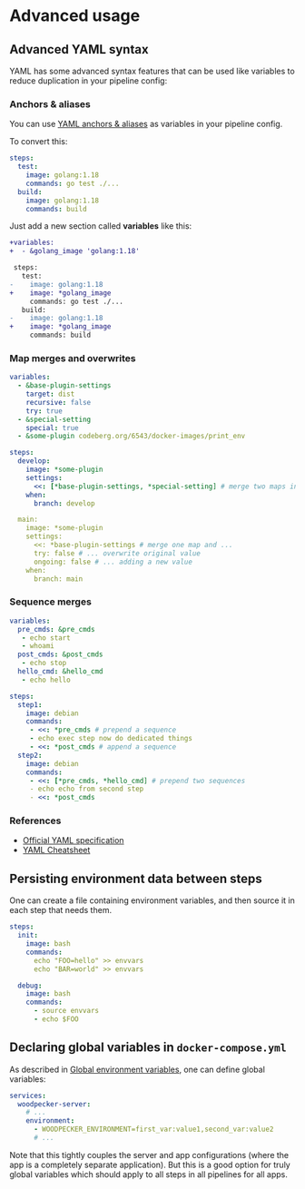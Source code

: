 # Advanced usage

## Advanced YAML syntax

YAML has some advanced syntax features that can be used like variables to reduce duplication in your pipeline config:

### Anchors & aliases

You can use [YAML anchors & aliases](https://yaml.org/spec/1.2.2/#3222-anchors-and-aliases) as variables in your pipeline config.

To convert this:
```yml
steps:
  test:
    image: golang:1.18
    commands: go test ./...
  build:
    image: golang:1.18
    commands: build
```

Just add a new section called **variables** like this:

```diff
+variables:
+  - &golang_image 'golang:1.18'

 steps:
   test:
-    image: golang:1.18
+    image: *golang_image
     commands: go test ./...
   build:
-    image: golang:1.18
+    image: *golang_image
     commands: build
```

### Map merges and overwrites

```yaml
variables:
  - &base-plugin-settings
    target: dist
    recursive: false
    try: true
  - &special-setting
    special: true
  - &some-plugin codeberg.org/6543/docker-images/print_env

steps:
  develop:
    image: *some-plugin
    settings:
      <<: [*base-plugin-settings, *special-setting] # merge two maps into an empty map
    when:
      branch: develop

  main:
    image: *some-plugin
    settings:
      <<: *base-plugin-settings # merge one map and ...
      try: false # ... overwrite original value
      ongoing: false # ... adding a new value
    when:
      branch: main
```

### Sequence merges

```yaml
variables:
  pre_cmds: &pre_cmds
   - echo start
   - whoami
  post_cmds: &post_cmds
   - echo stop
  hello_cmd: &hello_cmd
   - echo hello

steps:
  step1:
    image: debian
    commands:
     - <<: *pre_cmds # prepend a sequence
     - echo exec step now do dedicated things
     - <<: *post_cmds # append a sequence
  step2:
    image: debian
    commands:
     - <<: [*pre_cmds, *hello_cmd] # prepend two sequences
     - echo echo from second step
     - <<: *post_cmds
```

### References

- [Official YAML specification](https://yaml.org/spec/1.2.2/#3222-anchors-and-aliases)
- [YAML Cheatsheet](https://learnxinyminutes.com/docs/yaml)

## Persisting environment data between steps

One can create a file containing environment variables, and then source it in each step that needs them.

```yml
steps:
  init:
    image: bash
    commands:
      echo "FOO=hello" >> envvars
      echo "BAR=world" >> envvars

  debug:
    image: bash
    commands:
      - source envvars
      - echo $FOO
```

## Declaring global variables in `docker-compose.yml`

As described in [Global environment variables](./50-environment.md#global-environment-variables), one can define global variables:

```yml
services:
  woodpecker-server:
    # ...
    environment:
      - WOODPECKER_ENVIRONMENT=first_var:value1,second_var:value2
      # ...
```

Note that this tightly couples the server and app configurations (where the app is a completely separate application). But this is a good option for truly global variables which should apply to all steps in all pipelines for all apps.
